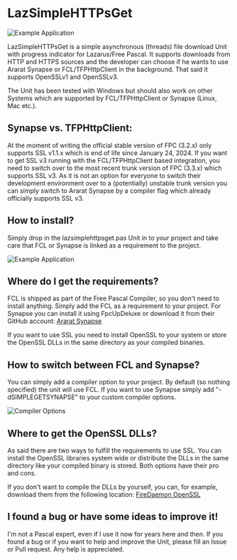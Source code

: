 # LazSimpleHTTPsGet

![Example Application](https://github.com/dryas/LazSimpleHTTPsGet/blob/main/doc/example_screenshot.png)

LazSimpleHTTPsGet is a simple asynchronous (threads) file download Unit with progress indicator for Lazarus/Free Pascal. It supports downloads from HTTP and HTTPS sources and the developer can choose if he wants to use Ararat Synapse or FCL/TFPHttpClient in the background. That said it supports OpenSSLv1 and OpenSSLv3.

The Unit has been tested with Windows but should also work on other Systems which are supported by FCL/TFPHttpClient or Synapse (Linux, Mac etc.).

## Synapse vs. TFPHttpClient:

At the moment of writing the official stable version of FPC (3.2.x) only supports SSL v1.1.x which is end of life since January 24, 2024. If you want to get SSL v3 running with the FCL/TFPHttpClient based integration, you need to switch over to the most recent trunk version of FPC (3.3.x) which supports SSL v3. As it is not an option for everyone to switch their development environment over to a (potentially) unstable trunk version you can simply switch to Ararat Synapse by a compiler flag which already officially supports SSL v3.

## How to install?

Simply drop in the lazsimplehttpsget.pas Unit in to your project and take care that FCL or Synapse is linked as a requirement to the project.

![Example Application](https://github.com/dryas/LazSimpleHTTPsGet/blob/main/doc/setrequirements.png)

## Where do I get the requirements?

FCL is shipped as part of the Free Pascal Compiler, so you don't need to install anything. Simply add the FCL as a requirement to your project.
For Synapse you can install it using FpcUpDeluxe or download it from their GitHub account: [Ararat Synapse](https://github.com/geby/synapse "Ararat Synapse")

If you want to use SSL you need to install OpenSSL to your system or store the OpenSSL DLLs in the same directory as your compiled binaries.

## How to switch between FCL and Synapse?

You can simply add a compiler option to your project. By default (so nothing specified) the unit will use FCL. If you want to use Synapse simply add "-dSIMPLEGETSYNAPSE" to your custom compiler options.

![Compiler Options](https://github.com/dryas/LazSimpleHTTPsGet/blob/main/doc/compileroption.png)

## Where to get the OpenSSL DLLs?

As said there are two ways to fulfill the requirements to use SSL. You can install the OpenSSL libraries system wide or distribute the DLLs in the same directory like your compiled binary is stored. Both options have their pro and cons. 

If you don't want to compile the DLLs by yourself, you can, for example, download them from the following location: [FireDaemon OpenSSL](https://kb.firedaemon.com/support/solutions/articles/4000121705-openssl-binary-distributions-for-microsoft-windows "FireDaemon OpenSSL")

## I found a bug or have some ideas to improve it!

I'm not a Pascal expert, even if I use it now for years here and then. If you found a bug or if you want to help and improve the Unit, please fill an Issue or Pull request. Any help is appreciated.